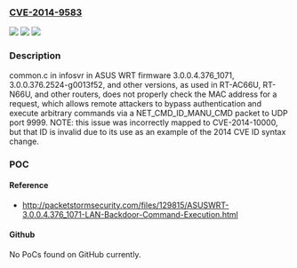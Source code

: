 ### [CVE-2014-9583](https://cve.mitre.org/cgi-bin/cvename.cgi?name=CVE-2014-9583)
![](https://img.shields.io/static/v1?label=Product&message=n%2Fa&color=blue)
![](https://img.shields.io/static/v1?label=Version&message=n%2Fa&color=blue)
![](https://img.shields.io/static/v1?label=Vulnerability&message=n%2Fa&color=brighgreen)

### Description

common.c in infosvr in ASUS WRT firmware 3.0.0.4.376_1071, 3.0.0.376.2524-g0013f52, and other versions, as used in RT-AC66U, RT-N66U, and other routers, does not properly check the MAC address for a request, which allows remote attackers to bypass authentication and execute arbitrary commands via a NET_CMD_ID_MANU_CMD packet to UDP port 9999.  NOTE: this issue was incorrectly mapped to CVE-2014-10000, but that ID is invalid due to its use as an example of the 2014 CVE ID syntax change.

### POC

#### Reference
- http://packetstormsecurity.com/files/129815/ASUSWRT-3.0.0.4.376_1071-LAN-Backdoor-Command-Execution.html

#### Github
No PoCs found on GitHub currently.

